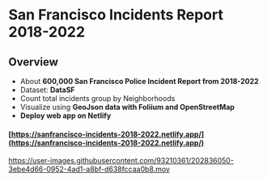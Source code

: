 # San Francisco Incidents Report 2018-2022
## Overview
- About **600,000 San Francisco Police Incident Report from 2018-2022** 
- Dataset: **DataSF**
- Count total incidents group by Neighborhoods
- Visualize using **GeoJson data with Foliium and OpenStreetMap**
- **Deploy web app on Netlify**
#### [https://sanfrancisco-incidents-2018-2022.netlify.app/](https://sanfrancisco-incidents-2018-2022.netlify.app/)

https://user-images.githubusercontent.com/93210361/202836050-3ebe4d66-0952-4ad1-a8bf-d638fccaa0b8.mov


